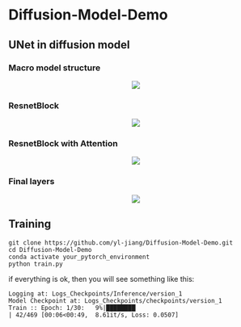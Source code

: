 # Diffusion-Model-Demo

## UNet in diffusion model

### Macro model structure 

<div align=center><img src="./imgs/StableDiffusion-UNet.drawio.svg"></div>

### ResnetBlock

<div align=center><img src="./imgs/res.svg"></div>

### ResnetBlock with Attention

<div align=center><img src="./imgs/resa.svg"></div>

### Final layers

<div align=center><img src="./imgs/final.svg"></div>

## Training

```shell
git clone https://github.com/yl-jiang/Diffusion-Model-Demo.git
cd Diffusion-Model-Demo
conda activate your_pytorch_environment
python train.py
```

if everything is ok, then you will see something like this:

```shell
Logging at: Logs_Checkpoints/Inference/version_1
Model Checkpoint at: Logs_Checkpoints/checkpoints/version_1
Train :: Epoch: 1/30:   9%|████████▏                                                                                  | 42/469 [00:06<00:49,  8.61it/s, Loss: 0.0507]

```
